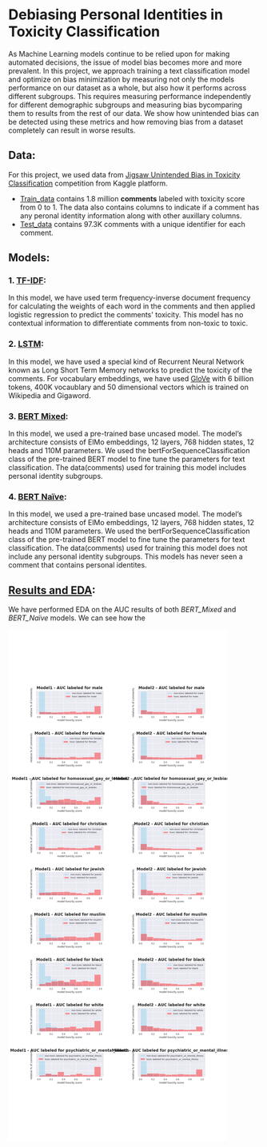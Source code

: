 # Debiasing Personal Identities in Toxicity Classification

As Machine Learning models continue to be relied upon for making automated decisions, the issue of model bias becomes more and more prevalent. In this project, we approach training a text classification model and optimize on bias minimization by measuring not only the models performance on our dataset as a whole, but also how it performs across different subgroups. This requires measuring performance independently for different demographic subgroups and measuring bias bycomparing them to results from the rest of our data. We show how unintended bias can be detected using these metrics and how removing bias from a dataset completely can result in worse results.

## Data:

For this project, we used data from [Jigsaw Unintended Bias in Toxicity Classification](https://www.kaggle.com/c/jigsaw-unintended-bias-in-toxicity-classification/overview) competition from Kaggle platform.
* [Train_data](https://www.kaggle.com/c/jigsaw-unintended-bias-in-toxicity-classification/download/train.csv) contains 1.8 million **comments** labeled with toxicity score from 0 to 1. The data also contains columns to indicate if a comment has any peronal identity information along with other auxillary columns.
* [Test_data](https://www.kaggle.com/c/jigsaw-unintended-bias-in-toxicity-classification/download/test.csv) contains 97.3K comments with a unique identifier for each comment. 

## Models:

### 1. [TF-IDF](Jigsaw_TFIDF_LSTM.ipynb): 
In this model, we have used term frequency-inverse document frequency for calculating the weights of each word in the comments and then applied logistic regression to predict the comments' toxicity. This model has no contextual information to differentiate comments from non-toxic to toxic.


### 2. [LSTM](Jigsaw_TFIDF_LSTM.ipynb): 
In this model, we have used a special kind of Recurrent Neural Network known as Long Short Term Memory networks to predict the toxicity of the comments. For vocabulary embeddings, we have used [GloVe](https://nlp.stanford.edu/projects/glove/) with 6 billion tokens, 400K vocaublary and 50 dimensional vectors which is trained on Wikipedia and Gigaword. 


### 3. [BERT Mixed](Jigsaw_BERT_Mixed.ipynb): 
In this model, we used a pre-trained  base  uncased model. The model’s architecture consists of ElMo embeddings, 12 layers, 768 hidden states, 12 heads and  110M  parameters.  We  used the bertForSequenceClassification class of the pre-trained BERT model to fine tune the parameters for text classification. The data(comments) used for training this model includes personal identity subgroups. 


### 4. [BERT Naïve](Jigsaw_BERT_Naïve.ipynb): 
In this model, we used a pre-trained  base  uncased model. The model’s architecture consists of ElMo embeddings, 12 layers, 768 hidden states, 12 heads and  110M  parameters.  We  used the bertForSequenceClassification class of the pre-trained BERT model to fine tune the parameters for text classification. The data(comments) used for training this model does not include any personal identity subgroups. This models has never seen a comment that contains personal identites.

## [Results and EDA](Jigsaw_BERT_EDA.ipynb):

We have performed EDA on the AUC results of both *BERT_Mixed* and *BERT_Naïve* models. We can see how the 

![alt text](BERT_Model1_Model2_AUCs.png "BERT_Mixed and BERT_Naïve AUC comparison")
